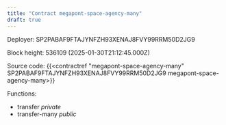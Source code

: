 ```yaml
---
title: "Contract megapont-space-agency-many"
draft: true
---
```

Deployer: SP2PABAF9FTAJYNFZH93XENAJ8FVY99RRM50D2JG9


 



Block height: 536109 (2025-01-30T21:12:45.000Z)

Source code: {{<contractref "megapont-space-agency-many" SP2PABAF9FTAJYNFZH93XENAJ8FVY99RRM50D2JG9 megapont-space-agency-many>}}

Functions:

* transfer _private_
* transfer-many _public_
